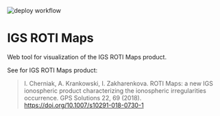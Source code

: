 ![deploy workflow](https://github.com/jonathanblade/igs-roti/actions/workflows/deploy.yml/badge.svg)

# IGS ROTI Maps
Web tool for visualization of the IGS ROTI Maps product.

See for IGS ROTI Maps product:

>I. Cherniak, A. Krankowski, I. Zakharenkova. ROTI Maps: a new IGS ionospheric product characterizing the ionospheric irregularities occurrence. GPS Solutions 22, 69 (2018). https://doi.org/10.1007/s10291-018-0730-1

